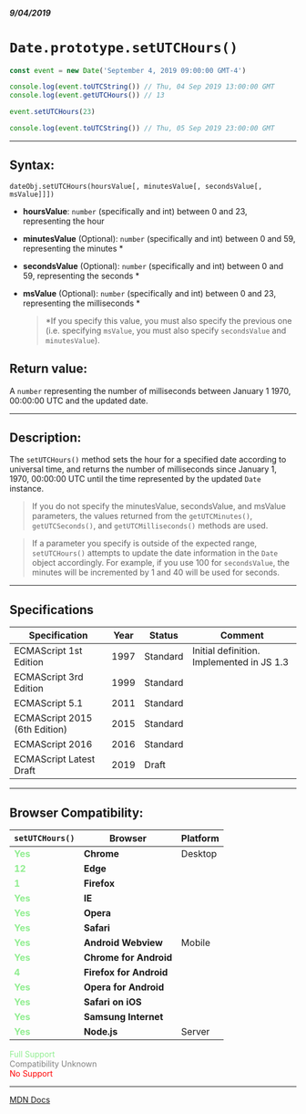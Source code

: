 ##### 9/04/2019
# `Date.prototype.setUTCHours()`

```js
const event = new Date('September 4, 2019 09:00:00 GMT-4')

console.log(event.toUTCString()) // Thu, 04 Sep 2019 13:00:00 GMT
console.log(event.getUTCHours()) // 13

event.setUTCHours(23)

console.log(event.toUTCString()) // Thu, 05 Sep 2019 23:00:00 GMT
```

---

## Syntax:
`dateObj.setUTCHours(hoursValue[, minutesValue[, secondsValue[, msValue]]])`

* **hoursValue**: `number` (specifically and int) between 0 and 23, representing the hour 
* **minutesValue** (Optional): `number` (specifically and int) between 0 and 59, representing the minutes *
* **secondsValue** (Optional): `number` (specifically and int) between 0 and 59, representing the seconds *
* **msValue** (Optional): `number` (specifically and int) between 0 and 23, representing the milliseconds *

  > *If you specify this value, you must also specify the previous one (i.e. specifying `msValue`, you must also specify `secondsValue` and `minutesValue`).

## Return value:
A `number` representing the number of milliseconds between January 1 1970, 00:00:00 UTC and the updated date.

---

## Description:
The `setUTCHours()` method sets the hour for a specified date according to universal time, and returns the number of milliseconds since January 1, 1970, 00:00:00 UTC until the time represented by the updated `Date` instance.

  > If you do not specify the minutesValue, secondsValue, and msValue parameters, the values returned from the `getUTCMinutes()`, `getUTCSeconds()`, and `getUTCMilliseconds()` methods are used.

  > If a parameter you specify is outside of the expected range, `setUTCHours()` attempts to update the date information in the `Date` object accordingly. For example, if you use 100 for `secondsValue`, the minutes will be incremented by 1 and 40 will be used for seconds.

---

## Specifications
| Specification | Year | Status | Comment |
|---|---|---|---|
| ECMAScript 1st Edition | 1997 | Standard | Initial definition. Implemented in JS 1.3 |
| ECMAScript 3rd Edition | 1999 | Standard |  |
| ECMAScript 5.1 | 2011 | Standard |  |
| ECMAScript 2015 (6th Edition) | 2015 | Standard |  |
| ECMAScript 2016 | 2016 | Standard |  |
| ECMAScript Latest Draft | 2019 | Draft |  |

---

## Browser Compatibility:
| `setUTCHours()` | Browser | Platform |
|---|---|---|
| <span style="color: lightgreen">**Yes**</span> | **Chrome** | Desktop | 
| <span style="color: lightgreen">**12**</span> | **Edge** || 
| <span style="color: lightgreen">**1**</span> | **Firefox** || 
| <span style="color: lightgreen">**Yes**</span> | **IE** || 
| <span style="color: lightgreen">**Yes**</span> | **Opera** || 
| <span style="color: lightgreen">**Yes**</span> | **Safari** || 
| <span style="color: lightgreen">**Yes**</span> | **Android Webview** | Mobile | 
| <span style="color: lightgreen">**Yes**</span> | **Chrome for Android** || 
| <span style="color: lightgreen">**4**</span> | **Firefox for Android** || 
| <span style="color: lightgreen">**Yes**</span> | **Opera for Android** || 
| <span style="color: lightgreen">**Yes**</span> | **Safari on iOS** || 
| <span style="color: lightgreen">**Yes**</span> | **Samsung Internet** || 
| <span style="color: lightgreen">**Yes**</span> | **Node.js** | Server | 

<span style="color: lightgreen">Full Support</span>  
<span style="color: grey">Compatibility Unknown</span>  
<span style="color: red">No Support</span>

---

[MDN Docs](https://developer.mozilla.org/en-US/docs/Web/JavaScript/Reference/Global_Objects/Date/setUTCHours)